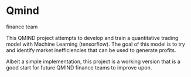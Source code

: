 # Qmind
finance team

This QMIND project attempts to develop and train a quantitative trading model with Machine Learning (tensorflow). 
The goal of this model is to try and identify market inefficiencies that can be used to generate profits.

Albeit a simple implementation, this project is a working version that is a good start for future QMIND finance teams to improve upon.
